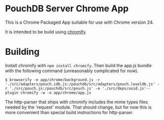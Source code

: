 PouchDB Server Chrome App
=========================

This is a Chrome Packaged App suitable for use with Chrome version 24.

It is intended to be build using
[chromify](https://github.com/tilgovi/chromify).

Building
========

Install chromify with `npm install chromify`. Then build the app.js
bundle with the following command (unreasonably complicated for now).

```
$ browserify -e app/chrome/background.js -r './src/adapters/pouch.idb.js:/pouchdb/src/adapters/pouch.leveldb.js' -r './src/pouch.js:/pouchdb/src/pouch.js' -e './src/deps/uuid.js'--plugin chromify -w -o app/chrome/app.js 
```

The http-parser that ships with chromify includes the mime types files needed
by the 'request' module. That should change, but for now this is more
convenient than special build instructions for http-parser.
